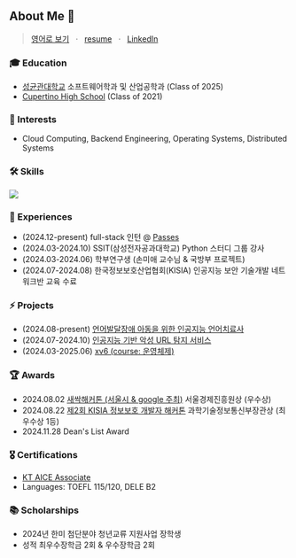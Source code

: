 ## About Me 🍒
> [영어로 보기](./README.md) &nbsp; · &nbsp; [resume](./rachel_park_resume.pdf) &nbsp; · &nbsp; [LinkedIn](https://www.linkedin.com/in/racheliee/)


### 🎓 Education
- [성균관대학교](https://www.skku.ac.kr/skku/index.do) 소프트웨어학과 및 산업공학과 (Class of 2025)
- [Cupertino High School](https://chs.fuhsd.org/) (Class of 2021)

### 👾 Interests
- Cloud Computing, Backend Engineering, Operating Systems, Distributed Systems

### 🛠️ Skills
<p>
  <a href="https://skillicons.dev">
    <img src="https://skillicons.dev/icons?i=c,cpp,python,kotlin,java,r,ts,js,nestjs,flask,nextjs,prisma,react,postgres,mysql,aws,docker,git,figma" />
  </a>
  <br/>
</p>


### 🚀 Experiences
- (2024.12-present) full-stack 인턴 @ [Passes](https://www.passes.com/)
- (2024.03-2024.10) SSIT(삼성전자공과대학교) Python 스터디 그룹 강사
- (2024.03-2024.06) 학부연구생 (손미애 교수님 & 국방부 프로젝트)
- (2024.07-2024.08) 한국정보보호산업협회(KISIA) 인공지능 보안 기술개발 네트워크반 교육 수료

### ⚡ Projects
- (2024.08-present) [언어발달장애 아동을 위한 인공지능 언어치료사](https://github.com/archi-corp)
- (2024.07-2024.10) [인공지능 기반 악성 URL 탐지 서비스](https://github.com/racheliee/kisia-project)
- (2024.03-2025.06) [xv6 (course: 운영체제)](https://github.com/racheliee/skku-projects/tree/main/%EC%9A%B4%EC%98%81%EC%B2%B4%EC%A0%9C%20%7C%20Operating%20Systems%20(SWE3004))

### 🏆 Awards
- 2024.08.02 [새싹해커톤 (서울시 & google 주최)](https://www.yna.co.kr/view/AKR20240802119700004) 서울경제진흥원상 (우수상)
- 2024.08.22 [제2회 KISIA 정보보호 개발자 해커톤](https://www.boannews.com/media/view.asp?idx=132213&direct=mobile) 과학기술정보통신부장관상 (최우수상 1등)
- 2024.11.28 Dean's List Award

### 🎖️ Certifications
- [KT AICE Associate](https://www.openbadge-global.com/ns/portal/openbadge/public/assertions/detail/azMvZ09Wa1I2c3FnMnA5TTlSQ0tPdz09)
- Languages: TOEFL 115/120, DELE B2

### 📚 Scholarships
- 2024년 한미 첨단분야 청년교류 지원사업 장학생
- 성적 최우수장학금 2회 & 우수장학금 2회
